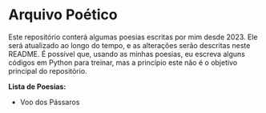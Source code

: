# Arquivo Poético

Este repositório conterá algumas poesias escritas por mim desde 2023. Ele será atualizado ao longo do tempo, e
as alterações serão descritas neste README.
É possível que, usando as minhas poesias, eu escreva alguns códigos em Python para treinar, mas a princípio este
não é o objetivo principal do repositório.

**Lista de Poesias:**
- Voo dos Pássaros